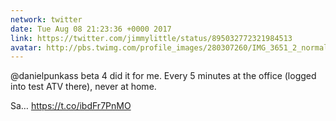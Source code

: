 ```yaml
---
network: twitter
date: Tue Aug 08 21:23:36 +0000 2017
link: https://twitter.com/jimmylittle/status/895032772321984513
avatar: http://pbs.twimg.com/profile_images/280307260/IMG_3651_2_normal.jpg
---
```


@danielpunkass beta 4 did it for me. Every 5 minutes at the office (logged into test ATV there), never at home.

Sa… https://t.co/ibdFr7PnMO
